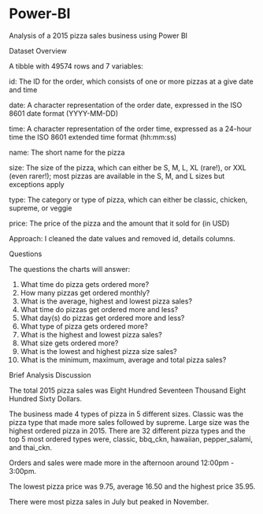 # Power-BI
Analysis of a 2015 pizza sales business using Power BI

Dataset Overview

A tibble with 49574 rows and 7 variables:

id: The ID for the order, which consists of one or more pizzas at a give date and time

date: A character representation of the order date, expressed in the ISO 8601 date format (YYYY-MM-DD)

time: A character representation of the order time, expressed as a 24-hour time the ISO 8601 extended time format (hh:mm:ss)

name: The short name for the pizza

size: The size of the pizza, which can either be S, M, L, XL (rare!), or XXL (even rarer!); most pizzas are available in the S, M, and L sizes but exceptions apply

type: The category or type of pizza, which can either be classic, chicken, supreme, or veggie

price: The price of the pizza and the amount that it sold for (in USD)

Approach:
I cleaned the date values and removed id, details columns.

Questions

The questions the charts will answer:
1. What time do pizza gets ordered more?
2. How many pizzas get ordered monthly?
3. What is the average, highest and lowest pizza sales?
4. What time do pizzas get ordered more and less?
5. What day(s) do pizzas get ordered more and less?
6. What type of pizza gets ordered more?
7. What is the highest and lowest pizza sales?
8. What size gets ordered more?
9. What is the lowest and highest pizza size sales?
10. What is the minimum, maximum, average and total pizza sales?

Brief Analysis Discussion

The total 2015 pizza sales was Eight Hundred Seventeen Thousand Eight Hundred Sixty Dollars. 

The business made 4 types of pizza in 5 different sizes. Classic was the pizza type that made more sales followed by supreme. Large size was the highest ordered pizza in 2015. There are 32 different pizza types and the top 5 most ordered types were, classic, bbq_ckn, hawaiian, pepper_salami, and thai_ckn.

Orders and sales were made more in the afternoon around 12:00pm - 3:00pm.

The lowest pizza price was 9.75, average 16.50 and the highest price 35.95.

There were most pizza sales in July but peaked in November.

